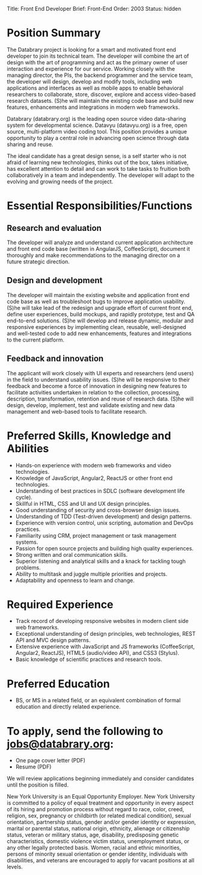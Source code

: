 Title: Front End Developer
Brief: Front-End
Order: 2003
Status: hidden


# Position Summary

The Databrary project is looking for a smart and motivated front end developer to join its technical team. The developer will combine the art of design with the art of programming and act as the primary owner of user interaction and experience for our service. Working closely with the managing director, the PIs, the backend programmer and the service team, the developer will design, develop and modify tools, including web applications and interfaces as well as mobile apps to enable behavioral researchers to collaborate, store, discover, explore and access video-based research datasets. (S)he will maintain the existing code base and build new features, enhancements and integrations in modern web frameworks.

Databrary  (databrary.org) is the leading open source video data-sharing system for developmental science. Datavyu (datavyu.org) is a free, open source, multi-platform video coding tool. This position provides a unique opportunity to play a central role in advancing open science through data sharing and reuse.

The ideal candidate has a great design sense, is a self starter who is not afraid of learning new technologies, thinks out of the box, takes initiative, has excellent attention to detail and can work to take tasks to fruition both collaboratively in a team and independently. The developer will adapt to the evolving and growing needs of the project.

# Essential Responsibilities/Functions

## Research and evaluation
The developer will analyze and understand current application architecture and front end code base (written in AngularJS, CoffeeScript), document it thoroughly and make recommendations to the managing director on a future strategic direction.

## Design and development
The developer will maintain the existing website and application front end code base as well as troubleshoot bugs to improve application usability. (S)he will take lead of the redesign and upgrade effort of current front end, define user experiences, build mockups, and rapidly prototype, test and QA end-to-end solutions. (S)he will develop and release dynamic, modular and responsive experiences by implementing clean, reusable, well-designed and well-tested code to add new enhancements, features and integrations to the current platform.

## Feedback and innovation
The applicant will work closely with UI experts and researchers (end users) in the field to understand usability issues. (S)he will be responsive to their feedback and become a force of innovation in designing new features to facilitate activities undertaken in relation to the collection, processing, description, transformation, retention and reuse of research data. (S)he will design, develop, implement, test and validate existing and new data management and web-based tools to facilitate research.

# Preferred Skills, Knowledge and Abilities

- Hands-on experience with modern web frameworks and video technologies.
- Knowledge of JavaScript, Angular2, ReactJS or other front end technologies.
- Understanding of best practices in SDLC (software development life cycle).
- Skillful in HTML, CSS and UI and UX design principles.
- Good understanding of security and cross-browser design issues.
- Understanding of TDD (Test-driven development) and design patterns.
- Experience with version control, unix scripting, automation and DevOps practices.
- Familiarity using CRM, project management or task management systems.
- Passion for open source projects and building high quality experiences.
- Strong written and oral communication skills.
- Superior listening and analytical skills and a knack for tackling tough problems.
- Ability to multitask and juggle multiple priorities and projects.
- Adaptability and openness to learn and change.

# Required Experience

- Track record of developing responsive websites in modern client side web frameworks.
- Exceptional understanding of design principles, web technologies, REST API and MVC design patterns.
- Extensive experience with JavaScript and JS frameworks (CoffeeScript, Angular2, ReactJS), HTML5 (audio/video API), and CSS3 (Stylus).
- Basic knowledge of scientific practices and research tools.

# Preferred Education
- BS, or MS in a related field, or an equivalent combination of formal education and directly related experience.

# To apply, send the following to jobs@databrary.org:
- One page cover letter (PDF)
- Resume (PDF)

We will review applications beginning immediately and consider candidates until the position is filled.

New York University is an Equal Opportunity Employer. New York University
is committed to a policy of equal treatment and opportunity in every aspect
of its hiring and promotion process without regard to race, color, creed,
religion, sex, pregnancy or childbirth (or related medical condition),
sexual orientation, partnership status, gender and/or gender identity or
expression, marital or parental status, national origin, ethnicity,
alienage or citizenship status, veteran or military status, age,
disability, predisposing genetic characteristics, domestic violence victim
status, unemployment status, or any other legally protected basis. Women,
racial and ethnic minorities, persons of minority sexual orientation or
gender identity, individuals with disabilities, and veterans are encouraged
to apply for vacant positions at all levels.


